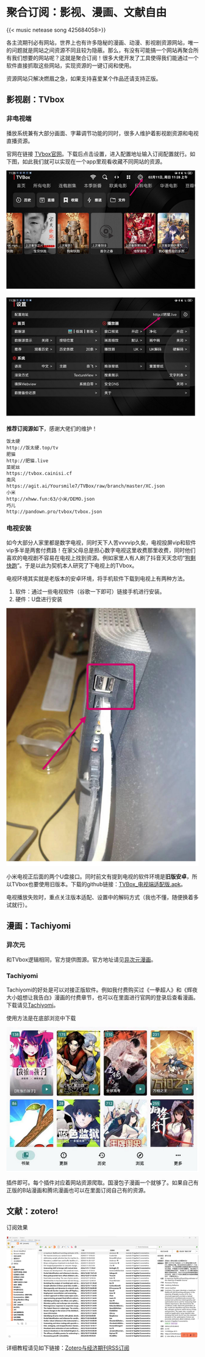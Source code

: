 # 聚合订阅：影视、漫画、文献自由

{{< music netease song 425684058>}}

各主流期刊必有网站，世界上也有许多隐秘的漫画、动漫、影视剧资源网站，唯一的问题就是网站之间资源不同且较为隐蔽。那么，有没有可能搞一个网站再聚合所有我们想要的网站呢？这就是聚合订阅！很多大佬开发了工具使得我们能通过一个软件直接抓取这些网站，实现资源的一键订阅和使用。

资源网站只解决燃眉之急，如果支持喜爱某个作品还请支持正版。

## 影视剧：TVbox

### 非电视端

播放系统兼有大部分画面、字幕调节功能的同时，很多人维护着影视剧资源和电视直播资源。

官网在链接 [TVbox官网](http://tvbox.clbug.com/#google_vignette)。下载后点击设置，进入配置地址输入订阅配置就行。如下图，如此我们就可以实现在一个app里观看收藏不同网站的资源。

![tvbox](/img/1.webp)

![设置](/img/2.webp)

**推荐订阅源如下**，感谢大佬们的维护！

```
饭太硬
http://饭太硬.top/tv
肥猫
http://肥猫.live
菜妮丝
https://tvbox.cainisi.cf
南风
https://agit.ai/Yoursmile7/TVBox/raw/branch/master/XC.json
小米
http://xhww.fun:63/小米/DEMO.json
巧儿
http://pandown.pro/tvbox/tvbox.json
```

### 电视安装

如今大部分人家里都是数字电视，同时天下人苦vvvvip久矣，电视投屏vip和软件vip多半是两套付费路！在家父母总是担心数字电视这里收费那里收费，同时他们喜欢的电视剧不容易在电视上找到资源。例如家里人有人刷了抖音天天念叨“[狗剩快跑](https://movie.douban.com/subject/35231245/)”。于是以此为契机本人研究了下电视上的TVbox。

电视环境其实就是老版本的安卓环境，将手机软件下载到电视上有两种方法。

1. 软件：通过一些电视软件（谷歌一下即可）链接手机进行安装。
2. 硬件：U盘进行安装

![u盘接口](/img/3.webp)

小米电视正后面的两个U盘接口。同时前文有提到电视的软件环境是**旧版安卓**，所以TVbox也要使用旧版本。下载的github链接：[TVBox_电视端适配版.apk](https://github.com/o0HalfLife0o/TVBoxOSC/releases/download/20230823-1758/TVBox_q215613905_20230823-1758.apk)。

电视播放失败时，重点关注版本适配、设置中的解码方式（我也不懂，随便换着多试就行）。

## 漫画：Tachiyomi

### 异次元

和TVbox逻辑相同，官方提供图源。官方地址请见[异次元漫画](https://fairyflower.github.io/)。

### Tachiyomi

Tachiyomi的好处是可以对接正版软件。例如我付费购买过《一拳超人》和《辉夜大小姐想让我告白》漫画的付费章节，也可以在里面进行官网的登录后查看漫画。下载请见[Tachiyomi](https://tachiyomi.org/)。

使用方法是在底部浏览中下载

![漫画书架](/img/4.webp)

插件即可。每个插件对应着网站资源爬取。国漫包子漫画一个就够了。如果自己有正版的B站漫画和腾讯漫画也可以在里面订阅自己有的资源。

## 文献：zotero!

订阅效果

![zotero](/img/7.webp)

详细教程请见如下链接：[Zotero与经济期刊RSS订阅](https://hzp2333.github.io/zh-cn/posts/zoterorss/)

